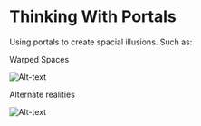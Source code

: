 # Thinking With Portals
Using portals to create spacial illusions. Such as:

Warped Spaces

![Alt-text](Screenshots/Tardis.gif?raw=true)



Alternate realities

![Alt-text](Screenshots/AltReality.gif?raw=true)
